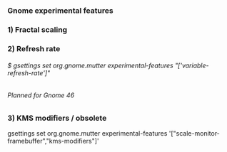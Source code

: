 ### Gnome experimental features
### 1) Fractal scaling
### 2) Refresh rate
###### $ gsettings set org.gnome.mutter experimental-features "['variable-refresh-rate']"
###### Planned for Gnome 46
### 3) KMS modifiers / obsolete

gsettings set org.gnome.mutter experimental-features '["scale-monitor-framebuffer","kms-modifiers"]'

